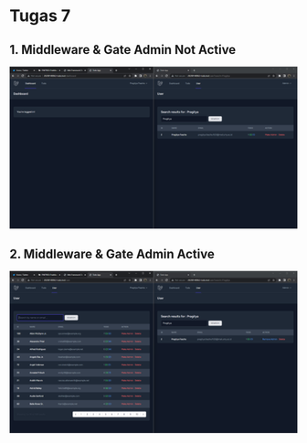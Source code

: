 # Tugas 7

## 1. Middleware & Gate Admin Not Active

![Alt text](<screenshot/tugas7/Screenshot%20(245).png>)

## 2. Middleware & Gate Admin Active

![Alt text](<screenshot/tugas7/Screenshot%20(246).png>)
